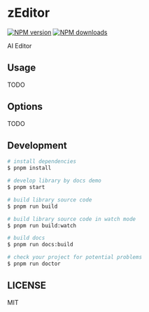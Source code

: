 # zEditor

[![NPM version](https://img.shields.io/npm/v/zEditor.svg?style=flat)](https://npmjs.org/package/zEditor)
[![NPM downloads](http://img.shields.io/npm/dm/zEditor.svg?style=flat)](https://npmjs.org/package/zEditor)

AI Editor

## Usage

TODO

## Options

TODO

## Development

```bash
# install dependencies
$ pnpm install

# develop library by docs demo
$ pnpm start

# build library source code
$ pnpm run build

# build library source code in watch mode
$ pnpm run build:watch

# build docs
$ pnpm run docs:build

# check your project for potential problems
$ pnpm run doctor
```

## LICENSE

MIT
